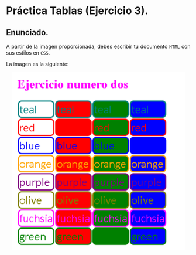 <div style="text-align:justify">

# Práctica Tablas  (Ejercicio 3).

## Enunciado.

A partir de la imagen proporcionada, debes escribir tu documento `HTML` con sus estilos en `CSS`.

La imagen es la siguiente:

<div style="text-align:center">

![img](Imagenes/imagen1.png)

</div>
</div>